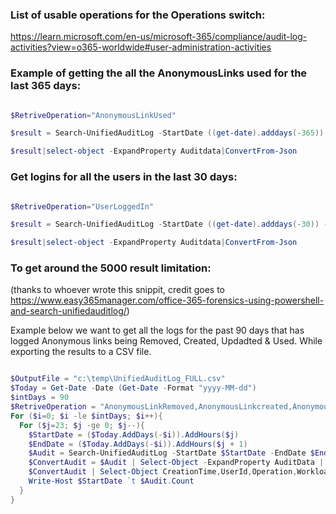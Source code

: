 ### List of usable operations for the Operations switch:

https://learn.microsoft.com/en-us/microsoft-365/compliance/audit-log-activities?view=o365-worldwide#user-administration-activities


### Example of getting the all the AnonymousLinks used for the last 365 days:
```powershell

$RetriveOperation="AnonymousLinkUsed"

$result = Search-UnifiedAuditLog -StartDate ((get-date).adddays(-365)) -EndDate (get-date) -Operations $RetriveOperation -ResultSize 5000

$result|select-object -ExpandProperty Auditdata|ConvertFrom-Json

```

### Get logins for all the users in the last 30 days:

```powershell

$RetriveOperation="UserLoggedIn"

$result = Search-UnifiedAuditLog -StartDate ((get-date).adddays(-30)) -EndDate (get-date) -Operations $RetriveOperation -ResultSize 5000

$result|select-object -ExpandProperty Auditdata|ConvertFrom-Json

```

### To get around the 5000 result limitation:
(thanks to whoever wrote this snippit, credit goes to https://www.easy365manager.com/office-365-forensics-using-powershell-and-search-unifiedauditlog/)

Example below we want to get all the logs for the past 90 days that has logged Anonymous links being Removed, Created, Updadted & Used. While exporting the results to a CSV file.
```powershell

$OutputFile = "c:\temp\UnifiedAuditLog_FULL.csv"
$Today = Get-Date -Date (Get-Date -Format "yyyy-MM-dd")
$intDays = 90
$RetriveOperation = "AnonymousLinkRemoved,AnonymousLinkcreated,AnonymousLinkUpdated,AnonymousLinkUsed"
For ($i=0; $i -le $intDays; $i++){
  For ($j=23; $j -ge 0; $j--){
    $StartDate = ($Today.AddDays(-$i)).AddHours($j)
    $EndDate = ($Today.AddDays(-$i)).AddHours($j + 1)
    $Audit = Search-UnifiedAuditLog -StartDate $StartDate -EndDate $EndDate -Operations $RetriveOperation -ResultSize 5000
    $ConvertAudit = $Audit | Select-Object -ExpandProperty AuditData | ConvertFrom-Json
    $ConvertAudit | Select-Object CreationTime,UserId,Operation,Workload,ObjectID,SiteUrl,SourceFileName,ClientIP,UserAgent | Export-Csv $OutputFile -NoTypeInformation -Append
    Write-Host $StartDate `t $Audit.Count
  }
}

```
